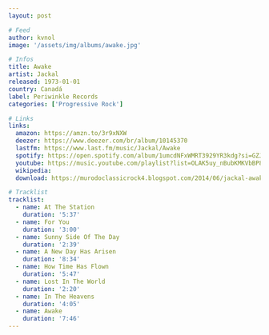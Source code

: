 ```yaml
---
layout: post

# Feed
author: kvnol
image: '/assets/img/albums/awake.jpg'

# Infos
title: Awake
artist: Jackal
released: 1973-01-01
country: Canadá
label: Periwinkle Records
categories: ['Progressive Rock']

# Links
links:
  amazon: https://amzn.to/3r9xNXW
  deezer: https://www.deezer.com/br/album/10145370
  lastfm: https://www.last.fm/music/Jackal/Awake
  spotify: https://open.spotify.com/album/1umcdNFxWMRT3929YR3kdg?si=GZJeWw-QSQyiP2LqDqTMRw
  youtube: https://music.youtube.com/playlist?list=OLAK5uy_nBubKMKVbBP8K24n2EPZhGRT4E5stEUjQ
  wikipedia:
  download: https://murodoclassicrock4.blogspot.com/2014/06/jackal-awake-1973.html

# Tracklist
tracklist:
  - name: At The Station
    duration: '5:37'
  - name: For You
    duration: '3:00'
  - name: Sunny Side Of The Day
    duration: '2:39'
  - name: A New Day Has Arisen
    duration: '8:34'
  - name: How Time Has Flown
    duration: '5:47'
  - name: Lost In The World
    duration: '2:20'
  - name: In The Heavens
    duration: '4:05'
  - name: Awake
    duration: '7:46'
---
```

